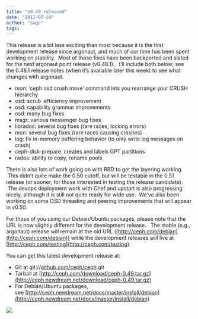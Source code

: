```yaml
---
title: "v0.49 released"
date: "2012-07-24"
author: "sage"
tags: 
---
```


This release is a bit less exciting than most because it is the first development release since argonaut, and much of our time has been spent working on stability.  Most of those fixes have been backported and slated for the next argonaut point release (v0.48.1).   I’ll include both below; see the 0.48.1 release notes (when it’s available later this week) to see what changes with argonaut.

- mon: ‘ceph osd crush move’ command lets you rearrange your CRUSH hierarchy
- osd: scrub  efficiency improvement
- osd: capability grammar improvements
- osd: many bug fixes
- msgr: various messenger bug fixes
- librados: several bug fixes (rare races, locking errors)
- mon: several bug fixes (rare races causing crashes)
- log: fix in-memory buffering behavior (to only write log messages on crash)
- ceph-disk-prepare: creates and labels GPT partitions
- rados: ability to copy, rename pools

There is also lots of work going on with RBD to get the layering working.  This didn’t quite make the 0.50 cutoff, but will be testable in the 0.51 release (or sooner, for those interested in testing the release candidate).  The devops deployment work with Chef and upstart is also progressing nicely, although it is still not quite ready for wide use.  We’ve also been working on some OSD threading and peering improvements that will appear in v0.50.

For those of you using our Debian/Ubuntu packages, please note that the URL is now slightly different for the development release.   The stable (e.g., argonaut) release will remain at the old URL ([http://ceph.com/debian](http://ceph.com/debian)) while the development releases will live at [http://ceph.com/testing](http://ceph.com/testing).

You can get this latest development release at:

- Git at git://[github.com/ceph/ceph](http://github.com/ceph/ceph).git
- Tarball at [http://ceph.com/download/ceph-0.49.tar.gz](http://ceph.newdream.net/download/ceph-0.49.tar.gz)
- For Debian/Ubuntu packages, see [http://ceph.newdream.net/docs/master/install/debian](http://ceph.newdream.net/docs/master/install/debian)

![](http://track.hubspot.com/__ptq.gif?a=268973&k=14&bu=http://ceph.com&r=http://ceph.com/releases/v0-49-released/&bvt=rss&p=wordpress)
